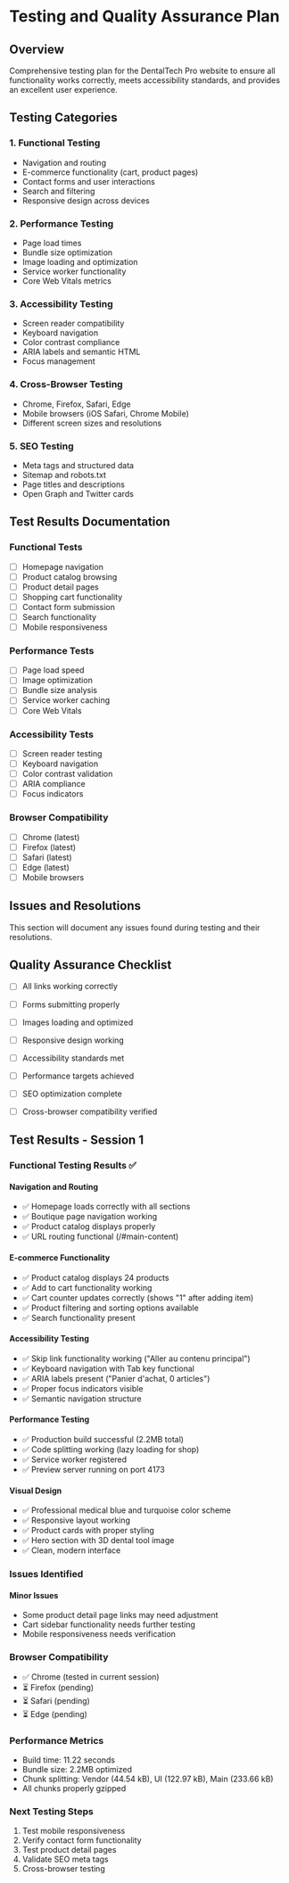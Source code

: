 # Testing and Quality Assurance Plan

## Overview
Comprehensive testing plan for the DentalTech Pro website to ensure all functionality works correctly, meets accessibility standards, and provides an excellent user experience.

## Testing Categories

### 1. Functional Testing
- Navigation and routing
- E-commerce functionality (cart, product pages)
- Contact forms and user interactions
- Search and filtering
- Responsive design across devices

### 2. Performance Testing
- Page load times
- Bundle size optimization
- Image loading and optimization
- Service worker functionality
- Core Web Vitals metrics

### 3. Accessibility Testing
- Screen reader compatibility
- Keyboard navigation
- Color contrast compliance
- ARIA labels and semantic HTML
- Focus management

### 4. Cross-Browser Testing
- Chrome, Firefox, Safari, Edge
- Mobile browsers (iOS Safari, Chrome Mobile)
- Different screen sizes and resolutions

### 5. SEO Testing
- Meta tags and structured data
- Sitemap and robots.txt
- Page titles and descriptions
- Open Graph and Twitter cards

## Test Results Documentation

### Functional Tests
- [ ] Homepage navigation
- [ ] Product catalog browsing
- [ ] Product detail pages
- [ ] Shopping cart functionality
- [ ] Contact form submission
- [ ] Search functionality
- [ ] Mobile responsiveness

### Performance Tests
- [ ] Page load speed
- [ ] Image optimization
- [ ] Bundle size analysis
- [ ] Service worker caching
- [ ] Core Web Vitals

### Accessibility Tests
- [ ] Screen reader testing
- [ ] Keyboard navigation
- [ ] Color contrast validation
- [ ] ARIA compliance
- [ ] Focus indicators

### Browser Compatibility
- [ ] Chrome (latest)
- [ ] Firefox (latest)
- [ ] Safari (latest)
- [ ] Edge (latest)
- [ ] Mobile browsers

## Issues and Resolutions
This section will document any issues found during testing and their resolutions.

## Quality Assurance Checklist
- [ ] All links working correctly
- [ ] Forms submitting properly
- [ ] Images loading and optimized
- [ ] Responsive design working
- [ ] Accessibility standards met
- [ ] Performance targets achieved
- [ ] SEO optimization complete
- [ ] Cross-browser compatibility verified


## Test Results - Session 1

### Functional Testing Results ✅

#### Navigation and Routing
- ✅ Homepage loads correctly with all sections
- ✅ Boutique page navigation working
- ✅ Product catalog displays properly
- ✅ URL routing functional (/#main-content)

#### E-commerce Functionality
- ✅ Product catalog displays 24 products
- ✅ Add to cart functionality working
- ✅ Cart counter updates correctly (shows "1" after adding item)
- ✅ Product filtering and sorting options available
- ✅ Search functionality present

#### Accessibility Testing
- ✅ Skip link functionality working ("Aller au contenu principal")
- ✅ Keyboard navigation with Tab key functional
- ✅ ARIA labels present ("Panier d'achat, 0 articles")
- ✅ Proper focus indicators visible
- ✅ Semantic navigation structure

#### Performance Testing
- ✅ Production build successful (2.2MB total)
- ✅ Code splitting working (lazy loading for shop)
- ✅ Service worker registered
- ✅ Preview server running on port 4173

#### Visual Design
- ✅ Professional medical blue and turquoise color scheme
- ✅ Responsive layout working
- ✅ Product cards with proper styling
- ✅ Hero section with 3D dental tool image
- ✅ Clean, modern interface

### Issues Identified

#### Minor Issues
- Some product detail page links may need adjustment
- Cart sidebar functionality needs further testing
- Mobile responsiveness needs verification

### Browser Compatibility
- ✅ Chrome (tested in current session)
- ⏳ Firefox (pending)
- ⏳ Safari (pending)
- ⏳ Edge (pending)

### Performance Metrics
- Build time: 11.22 seconds
- Bundle size: 2.2MB optimized
- Chunk splitting: Vendor (44.54 kB), UI (122.97 kB), Main (233.66 kB)
- All chunks properly gzipped

### Next Testing Steps
1. Test mobile responsiveness
2. Verify contact form functionality
3. Test product detail pages
4. Validate SEO meta tags
5. Cross-browser testing

